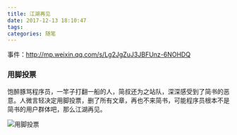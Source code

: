 ```yaml
---
title: 江湖再见
date: 2017-12-13 18:10:47
tags: 
categories: 随笔
---
```


事件：http://mp.weixin.qq.com/s/Lg2JgZuJ3JBFUnz-6NOHDQ

### 用脚投票

饱醉豚骂程序员，一竿子打翻一船的人，简叔还为之站队，深深感受到了简书的恶意。人微言轻决定用脚投票，删了所有文章，再也不来简书，可能程序员根本不是简书的用户群体吧，那么江湖再见。

![用脚投票](https://github.com/OBKoro1/articleImg_src/blob/master/weibo_img_move/undefined?raw=true?raw=true)
